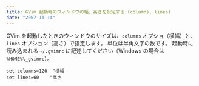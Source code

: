 ```yaml
---
title: GVim 起動時のウィンドウの幅、高さを設定する (columns, lines)
date: "2007-11-14"
---
```


GVim を起動したときのウィンドウのサイズは、`columns` オプショ（横幅）と、`lines` オプション（高さ）で指定します。
単位は半角文字の数です。
起動時に読み込まれる `~/.gvimrc` に記述してください（Windows の場合は `%HOME%\_gvimrc`）。

~~~
set columns=120  "横幅
set lines=60    "高さ
~~~

